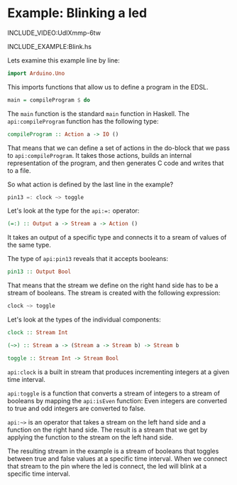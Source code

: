 # Example: Blinking a led

INCLUDE_VIDEO:UdIXmmp-6tw

INCLUDE_EXAMPLE:Blink.hs

Lets examine this example line by line:

```haskell
import Arduino.Uno
```

This imports functions that allow us to define a program in the EDSL.

```haskell
main = compileProgram $ do
```

The `main` function is the standard `main` function in Haskell. The
`api:compileProgram` function has the following type:

```haskell
compileProgram :: Action a -> IO ()
```

That means that we can define a set of actions in the do-block that we pass to
`api:compileProgram`. It takes those actions, builds an internal representation
of the program, and then generates C code and writes that to a file.

So what action is defined by the last line in the example?

```haskell
pin13 =: clock ~> toggle
```

Let's look at the type for the `api:=:` operator:

```haskell
(=:) :: Output a -> Stream a -> Action ()
```

It takes an output of a specific type and connects it to a sream of values of
the same type.

The type of `api:pin13` reveals that it accepts booleans:

```haskell
pin13 :: Output Bool
```

That means that the stream we define on the right hand side has to be a stream
of booleans. The stream is created with the following expression:

```haskell
clock ~> toggle
```

Let's look at the types of the individual components:

```haskell
clock :: Stream Int

(~>) :: Stream a -> (Stream a -> Stream b) -> Stream b

toggle :: Stream Int -> Stream Bool
```

`api:clock` is a built in stream that produces incrementing integers at a given
time interval.

`api:toggle` is a function that converts a stream of integers to a stream of
booleans by mapping the `api:isEven` function: Even integers are converted to
true and odd integers are converted to false.

`api:~>` is an operator that takes a stream on the left hand side and a function on
the right hand side. The result is a stream that we get by applying the
function to the stream on the left hand side.

The resulting stream in the example is a stream of booleans that toggles
between true and false values at a specific time interval. When we connect that
stream to the pin where the led is connect, the led will blink at a specific
time interval.
